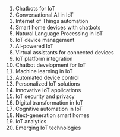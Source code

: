 1. Chatbots for IoT
2. Conversational AI in IoT
3. Internet of Things automation
4. Smart home devices with chatbots
5. Natural Language Processing in IoT
6. IoT device management
7. AI-powered IoT
8. Virtual assistants for connected devices
9. IoT platform integration
10. Chatbot development for IoT
11. Machine learning in IoT
12. Automated device control
13. Personalized IoT solutions
14. Innovative IoT applications
15. IoT security and privacy
16. Digital transformation in IoT
17. Cognitive automation in IoT
18. Next-generation smart homes
19. IoT analytics
20. Emerging IoT technologies
